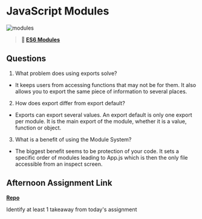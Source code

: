 # JavaScript Modules

![modules](https://bcw.blob.core.windows.net/public/img/1015719031845190)

> **📖 [ES6 Modules](https://codeworksacademy.com/fs-student-guide/resources/wk3/01-Modules)**

## Questions

1. What problem does using exports solve?

- It keeps users from accessing functions that may not be for them.  It also allows you to export the same piece of information to several places.

2. How does export differ from export default?

- Exports can export several values.  An export default is only one export per module.  It is the main export of the module, whether it is a value, function or object.  

3. What is a benefit of using the Module System?

- The biggest benefit seems to be protection of your code.  It sets a specific order of modules leading to App.js which is then the only file accessible from an inspect screen.  

## Afternoon Assignment Link

**[Repo](https://github.com/CoelAllen/Vending-machine)**

Identify at least 1 takeaway from today's assignment
